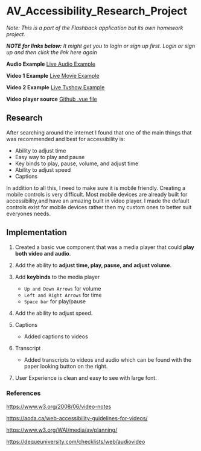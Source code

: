 # AV_Accessibility_Research_Project

*Note: This is a part of the Flashback application but its own homework project.*

***NOTE for links below:** It might get you to login or sign up first. Login or sign up and then click the link here again*

**Audio Example**
[Live Audio Example](https://flashback.nategrift.com/media/watch/8)

**Video 1 Example**
[Live Movie Example](https://flashback.nategrift.com/media/watch/14)

**Video 2 Example**
[Live Tvshow Example](https://flashback.nategrift.com/media/watch/24)

**Video player source**
[Github .vue file](https://github.com/nategrift/Grift_N_Mellor_S_Roku_Flashback/blob/main/client/src/pages/MediaPlayer.vue)


## Research

After searching around the internet I found that one of the main things that was recommended and best for accessibility is:

  - Ability to adjust time
  - Easy way to play and pause
  - Key binds to play, pause, volume, and adjust time 
  - Ability to adjust speed
  - Captions

In addition to all this, I need to make sure it is mobile friendly.  Creating a mobile controls is very difficult.  Most mobile devices are already built for accessibility,and have an amazing built in video player. I made the default controls exist for mobile devices rather then my custom ones to better suit everyones needs.

## Implementation

1. Created a basic vue component that was a media player that could **play both video and audio**.

2. Add the ability to **adjust time, play, pause, and adjust volume**.

3. Add **keybinds** to the media player
    - `Up and Down Arrows` for volume
    - `Left and Right Arrows` for time
    - `Space bar` for play/pause

4. Add the ability to adjust speed.

5. Captions
    - Added captions to videos

6. Transcript
    - Added transcripts to videos and audio which can be found with the paper looking button on the right.

7. User Experience is clean and easy to see with large font.

### References

https://www.w3.org/2008/06/video-notes 

https://aoda.ca/web-accessibility-guidelines-for-videos/ 

https://www.w3.org/WAI/media/av/planning/

https://dequeuniversity.com/checklists/web/audiovideo 
